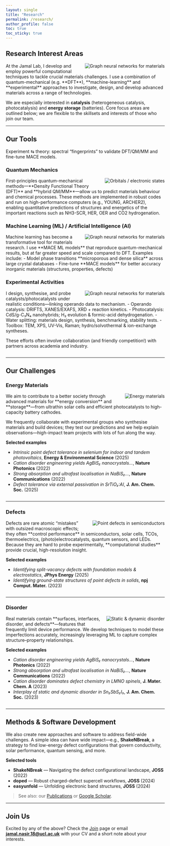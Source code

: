 ```yaml
---
layout: single
title: "Research"
permalink: /research/
author_profile: false
toc: true
toc_sticky: true
---
```


## Research Interest Areas
<img src="/images/experiment_theory.png" alt="Graph neural networks for materials" style="float:right; margin:0 0 1rem 1rem; max-width:260px;">
At the Jamal Lab, I develop and employ powerful computational techniques to tackle crucial materials challenges. I use a combination of quantum-mechanical (e.g. **DFT**), **machine-learning** and **experimental** approaches to investigate, design, and develop advanced materials across a range of technologies.

We are especially interested in **catalysis** (heterogeneous catalysis, photocatalysis) and **energy storage** (batteries). Core focus areas are outlined below; we are flexible to the skillsets and interests of those who join our team.

---

## Our Tools
Experiment ⇆ theory: spectral “fingerprints” to validate DFT/QM/MM and fine-tune MACE models.
### Quantum Mechanics
<img src="/images/orbitals.png" alt="Orbitals / electronic states" style="float:right; margin:0 0 1rem 1rem; max-width:260px;">
First-principles quantum-mechanical methods—**Density Functional Theory (DFT)** and **hybrid QM/MM**—allow us to predict materials behaviour and chemical processes. These methods are implemented in robust codes and run on high-performance computers (e.g., YOUNG, ARCHER2), enabling quantitative predictions of structures and energetics of the important reactions such as NH3-SCR, HER, OER and CO2 hydrogenation.

<div style="clear:both;"></div>

### Machine Learning (ML) / Artificial Intelligence (AI)
<img src="/images/materials_gnn.png" alt="Graph neural networks for materials" style="float:right; margin:0 0 1rem 1rem; max-width:260px;">
Machine learning has become a transformative tool for materials research. I use **MACE ML models** that reproduce quantum-mechanical results, but at far greater speed and scale compared to DFT. Examples include:
- Model phase transitions **microporous and dense silica** across large crystal databases  
- Fine-tune **MACE models** for better accuracy inorganic materials (structures, properties, defects)

### Experimental Activities 
<img src="/images/experiments.png" alt="Graph neural networks for materials" style="float:right; margin:0 0 1rem 1rem; max-width:260px;">
I design, synthesise, and probe catalysts/photocatalysts under realistic conditions—linking operando data to mechanism.
- Operando catalysis: DRIFTS, XANES/EXAFS, XRD + reaction kinetics.
- Photocatalysis: CdS/g-C₃N₄ nanohybrids; H₂ evolution & formic-acid dehydrogenation.
- Water splitting: materials design, synthesis, benchmarking, stability tests.
- Toolbox: TEM, XPS, UV-Vis, Raman; hydro/solvothermal & ion-exchange syntheses.

These efforts often involve collaboration (and friendly competition!) with partners across academia and industry.

<div style="clear:both;"></div>

---

## Our Challenges

### Energy Materials
<img src="/images/energy_materials.jpg" alt="Energy materials" style="float:right; margin:0 0 1rem 1rem; max-width:260px;">
We aim to contribute to a better society through advanced materials for **energy conversion** and **storage**—from ultrathin solar cells and efficient photocatalysts to high-capacity battery cathodes.

We frequently collaborate with experimental groups who synthesise materials and build devices; they test our predictions and we help explain observations—high-impact team projects with lots of fun along the way.

**Selected examples**
- *Intrinsic point defect tolerance in selenium for indoor and tandem photovoltaics*, **Energy & Environmental Science** (2025)  
- *Cation disorder engineering yields AgBiS₂ nanocrystals…*, **Nature Photonics** (2022)  
- *Strong absorption and ultrafast localisation in NaBiS₂…*, **Nature Communications** (2022)  
- *Defect tolerance via external passivation in SrTiO₃:Al*, **J. Am. Chem. Soc.** (2025)

<div style="clear:both;"></div>

---

### Defects
<img src="/images/defects.png" alt="Point defects in semiconductors" style="float:right; margin:0 0 1rem 1rem; max-width:260px;">
Defects are rare atomic “mistakes” with outsized macroscopic effects; they often **control performance** in semiconductors, solar cells, TCOs, thermoelectrics, (photo)electrocatalysts, quantum sensors, and LEDs. Because they are hard to probe experimentally, **computational studies** provide crucial, high-resolution insight.

**Selected examples**
- *Identifying split-vacancy defects with foundation models & electrostatics*, **JPhys Energy** (2025)  
- *Identifying ground-state structures of point defects in solids*, **npj Comput. Mater.** (2023)

<div style="clear:both;"></div>

---

### Disorder
<img src="/images/disorder.png" alt="Static & dynamic disorder" style="float:right; margin:0 0 1rem 1rem; max-width:260px;">
Real materials contain **surfaces, interfaces, disorder, and defects**—features that frequently limit device performance. We develop techniques to model these imperfections accurately, increasingly leveraging ML to capture complex structure–property relationships.

**Selected examples**
- *Cation disorder engineering yields AgBiS₂ nanocrystals…*, **Nature Photonics** (2022)  
- *Strong absorption and ultrafast localisation in NaBiS₂…*, **Nature Communications** (2022)  
- *Cation disorder dominates defect chemistry in LMNO spinels*, **J. Mater. Chem. A** (2023)  
- *Interplay of static and dynamic disorder in Sn₂SbS₂I₃*, **J. Am. Chem. Soc.** (2023)

<div style="clear:both;"></div>

---

## Methods & Software Development
We also create new approaches and software to address field-wide challenges. A simple idea can have wide impact—e.g., **ShakeNBreak**, a strategy to find low-energy defect configurations that govern conductivity, solar performance, quantum sensing, and more.

**Selected tools**
- **ShakeNBreak** — Navigating the defect configurational landscape, **JOSS** (2022)  
- **doped** — Robust charged-defect supercell workflows, **JOSS** (2024)  
- **easyunfold** — Unfolding electronic band structures, **JOSS** (2024)

> See also: our [Publications](/publications/) or [Google Scholar](https://scholar.google.com/citations?user=3z0kd50AAAAJ).

---

## Join Us
Excited by any of the above? Check the [Join](/join/) page or email **jamal.nasir.18@ucl.ac.uk** with your CV and a short note about your interests.
